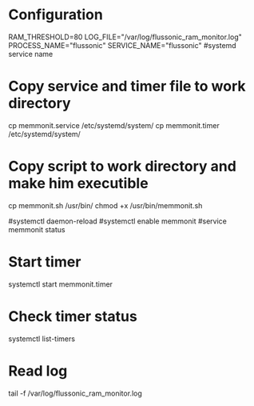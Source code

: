 # Configuration
RAM_THRESHOLD=80
LOG_FILE="/var/log/flussonic_ram_monitor.log"
PROCESS_NAME="flussonic"
SERVICE_NAME="flussonic"  #systemd service name

# Copy service and timer file to work directory
cp memmonit.service /etc/systemd/system/
cp memmonit.timer /etc/systemd/system/

# Copy script to work directory and make him executible
cp memmonit.sh /usr/bin/ 
chmod +x /usr/bin/memmonit.sh

#systemctl daemon-reload
#systemctl enable memmonit
#service memmonit status

# Start timer
systemctl start memmonit.timer
# Check timer status
systemctl list-timers

# Read log
tail -f /var/log/flussonic_ram_monitor.log
